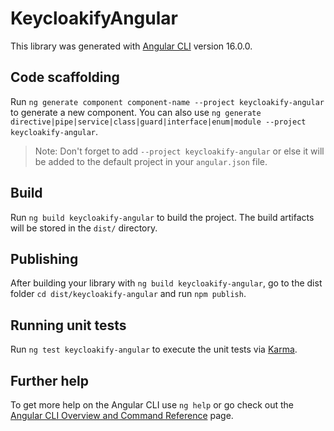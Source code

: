 # KeycloakifyAngular

This library was generated with [Angular CLI](https://github.com/angular/angular-cli) version 16.0.0.

## Code scaffolding

Run `ng generate component component-name --project keycloakify-angular` to generate a new component. You can also use `ng generate directive|pipe|service|class|guard|interface|enum|module --project keycloakify-angular`.
> Note: Don't forget to add `--project keycloakify-angular` or else it will be added to the default project in your `angular.json` file. 

## Build

Run `ng build keycloakify-angular` to build the project. The build artifacts will be stored in the `dist/` directory.

## Publishing

After building your library with `ng build keycloakify-angular`, go to the dist folder `cd dist/keycloakify-angular` and run `npm publish`.

## Running unit tests

Run `ng test keycloakify-angular` to execute the unit tests via [Karma](https://karma-runner.github.io).

## Further help

To get more help on the Angular CLI use `ng help` or go check out the [Angular CLI Overview and Command Reference](https://angular.io/cli) page.
